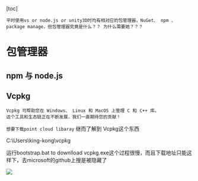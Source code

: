 [toc]

	平时使用vs or node.js or unity3D时均有相对应的包管理器，NuGet、 npm 、package manage，但包管理器究竟是什么？？ 为什么需要她？？？

# 包管理器

## npm 与 node.js



## Vcpkg 
```
Vcpkg 可帮助您在 Windows、 Linux 和 MacOS 上管理 C 和 C++ 库。
这个工具和生态链正在不断发展，我们一直期待您的贡献！

```

`想要下载point cloud libaray` 继而了解到 Vcpkg这个东西

C:\Users\king-kong\vcpkg

运行bootstrap.bat  to downlload  vcpkg.exe这个过程很慢，而且下载地址只能这样下，去microsoft的github上搜是被隐藏了

![](C:\Users\king-kong\Desktop\essence\blog-plan\IMG\bootstrap.PNG)

